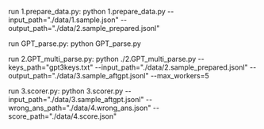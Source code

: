 
run 1.prepare_data.py:
    python 1.prepare_data.py --input_path="./data/1.sample.json" --output_path="./data/2.sample_prepared.jsonl"

run GPT_parse.py:
    python GPT_parse.py

run 2.GPT_multi_parse.py:
    python ./2.GPT_multi_parse.py --keys_path="gpt3keys.txt" --input_path="./data/2.sample_prepared.jsonl" --output_path="./data/3.sample_aftgpt.jsonl" --max_workers=5

run 3.scorer.py:
    python 3.scorer.py --input_path="./data/3.sample_aftgpt.jsonl" --wrong_ans_path="./data/4.wrong_ans.json" --score_path="./data/4.score.json"